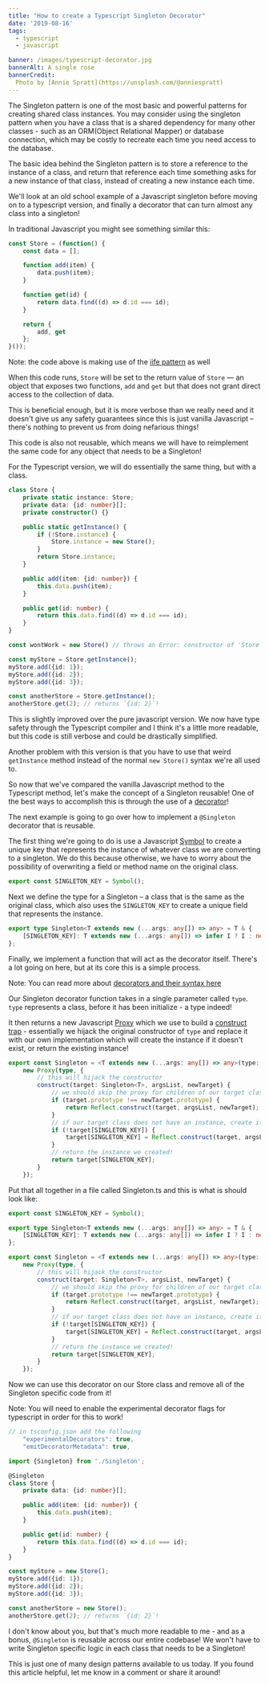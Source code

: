 ```yaml
---
title: "How to create a Typescript Singleton Decorator"
date: '2019-08-16'
tags:
  - typescript
  - javascript

banner: /images/typescript-decorator.jpg
bannerAlt: A single rose
bannerCredit:
  Photo by [Annie Spratt](https://unsplash.com/@anniespratt)
---
```


The Singleton pattern is one of the most basic and powerful patterns for creating shared class instances. You may consider using the singleton pattern when you have a class that is a shared dependency for many other classes - such as an ORM(Object Relational Mapper) or database connection, which may be costly to recreate each time you need access to the database.

The basic idea behind the Singleton pattern is to store a reference to the instance of a class, and return that reference each time something asks for a new instance of that class, instead of creating a new instance each time.

We'll look at an old school example of a Javascript singleton before moving on to a typescript version, and finally a decorator that can turn almost any class into a singleton!

In traditional Javascript you might see something similar this:

```javascript
const Store = (function() {
    const data = [];

    function add(item) {
        data.push(item);
    }

    function get(id) {
        return data.find((d) => d.id === id);
    }

    return {
        add, get
    };
}());
```

Note: the code above is making use of the [iife pattern](https://developer.mozilla.org/en-US/docs/Glossary/IIFE) as well

When this code runs, `Store` will be set to the return value of `Store` — an object that exposes two functions, `add` and `get` but that does not grant direct access to the collection of data.

This is beneficial enough, but it is more verbose than we really need and it doesn't give us any safety guarantees since this is just vanilla Javascript – there's nothing to prevent us from doing nefarious things!

This code is also not reusable, which means we will have to reimplement the same code for any object that needs to be a Singleton!

For the Typescript version, we will do essentially the same thing, but with a class.

```ts
class Store {
    private static instance: Store;
    private data: {id: number}[];
    private constructor() {}

    public static getInstance() {
        if (!Store.instance) {
            Store.instance = new Store();
        }
        return Store.instance;
    }

    public add(item: {id: number}) {
        this.data.push(item);
    }

    public get(id: number) {
        return this.data.find((d) => d.id === id);
    }
}

const wontWork = new Store() // throws an Error: constructor of 'Store' is private

const myStore = Store.getInstance();
myStore.add({id: 1});
myStore.add({id: 2});
myStore.add({id: 3});

const anotherStore = Store.getInstance();
anotherStore.get(2); // returns `{id: 2}`!
```

This is slightly improved over the pure javascript version. We now have type safety through the Typescript compiler and I think it's a little more readable, but this code is still verbose and could be drastically simplified.

Another problem with this version is that you have to use that weird `getInstance` method instead of the normal `new Store()` syntax we're all used to.

So now that we've compared the vanilla Javascript method to the Typescript method, let's make the concept of a Singleton reusable! One of the best ways to accomplish this is through the use of a [decorator](https://www.typescriptlang.org/docs/handbook/decorators.html)!

The next example is going to go over how to implement a `@Singleton` decorator that is reusable.

The first thing we're going to do is use a Javascript [Symbol](https://developer.mozilla.org/en-US/docs/Web/JavaScript/Reference/Global_Objects/Symbol) to create a unique key that represents the instance of whatever class we are converting to a singleton. We do this because otherwise, we have to worry about the possibility of overwriting a field or method name on the original class.

```ts
export const SINGLETON_KEY = Symbol();
```

Next we define the type for a Singleton – a class that is the same as the original class, which also uses the `SINGLETON_KEY` to create a unique field that represents the instance.

```ts
export type Singleton<T extends new (...args: any[]) => any> = T & {
    [SINGLETON_KEY]: T extends new (...args: any[]) => infer I ? I : never
};
```

Finally, we implement a function that will act as the decorator itself. There's a lot going on here, but at its core this is a simple process.

 Note: You can read more about [decorators and their syntax here](https://www.typescriptlang.org/docs/handbook/decorators.html)

Our Singleton decorator function takes in a single parameter called `type`.
`type` represents a class, before it has been initialize - a type indeed!

It then returns a new Javascript [Proxy](https://developer.mozilla.org/en-US/docs/Web/JavaScript/Reference/Global_Objects/Proxy) which we use to build a [construct trap](https://developer.mozilla.org/en-US/docs/Web/JavaScript/Reference/Global_Objects/Proxy/handler/construct) - essentially we hijack the original constructor of `type` and replace it with our own implementation which will create the instance if it doesn't exist, or return the existing instance!

```ts
export const Singleton = <T extends new (...args: any[]) => any>(type: T) =>
    new Proxy(type, {
        // this will hijack the constructor
        construct(target: Singleton<T>, argsList, newTarget) {
            // we should skip the proxy for children of our target class
            if (target.prototype !== newTarget.prototype) {
                return Reflect.construct(target, argsList, newTarget);
            }
            // if our target class does not have an instance, create it
            if (!target[SINGLETON_KEY]) {
                target[SINGLETON_KEY] = Reflect.construct(target, argsList, newTarget);
            }
            // return the instance we created!
            return target[SINGLETON_KEY];
        }
    });
```

Put that all together in a file called Singleton.ts and this is what is should look like:

```ts
export const SINGLETON_KEY = Symbol();

export type Singleton<T extends new (...args: any[]) => any> = T & {
    [SINGLETON_KEY]: T extends new (...args: any[]) => infer I ? I : never
};

export const Singleton = <T extends new (...args: any[]) => any>(type: T) =>
    new Proxy(type, {
        // this will hijack the constructor
        construct(target: Singleton<T>, argsList, newTarget) {
            // we should skip the proxy for children of our target class
            if (target.prototype !== newTarget.prototype) {
                return Reflect.construct(target, argsList, newTarget);
            }
            // if our target class does not have an instance, create it
            if (!target[SINGLETON_KEY]) {
                target[SINGLETON_KEY] = Reflect.construct(target, argsList, newTarget);
            }
            // return the instance we created!
            return target[SINGLETON_KEY];
        }
    });
```

Now we can use this decorator on our Store class and remove all of the Singleton specific code from it!

Note: You will need to enable the experimental decorator
flags for typescript in order for this to work!

```ts
// in tsconfig.json add the following
    "experimentalDecorators": true,
    "emitDecoratorMetadata": true,
```

```ts
import {Singleton} from './Singleton';

@Singleton
class Store {
    private data: {id: number}[];

    public add(item: {id: number}) {
        this.data.push(item);
    }

    public get(id: number) {
        return this.data.find((d) => d.id === id);
    }
}

const myStore = new Store();
myStore.add({id: 1});
myStore.add({id: 2});
myStore.add({id: 3});

const anotherStore = new Store();
anotherStore.get(2); // returns `{id: 2}`!
```

I don't know about you, but that's much more readable to me - and as a bonus, `@Singleton` is reusable across our entire codebase! We won't have to write Singleton specific logic in each class that needs to be a Singleton!

This is just one of many design patterns available to us today. If you found this article helpful, let me know in a comment or share it around!
